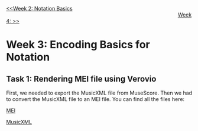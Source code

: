 [<<Week 2: Notation Basics](https://github.com/user0disconnect/MCA-2023/blob/ed327232766cf79c460fc68a72ec7df806adace0/Labs/week2.md) $~~~~~~~~~~~~~~~~~~~~~~~~~~~~~~~~~~~~~~~~~~~~~~~~~~~~~~~~~~~~~~~~~~~~~~~~~~~~~~~~~~~~~~~~~~~~~~~~~~~~~~~~~~~~~~~~~~~~~~$[Week 4:  >>](https://github.com/user0disconnect/MCA-2023/blob/694a528ca479347161b936c1bc81d40dfd27bd1a/Labs/week4.md)

# Week 3: Encoding Basics for Notation

## Task 1: Rendering MEI file using Verovio

First, we needed to export the MusicXML file from MuseScore. Then we had to convert the MusicXML file to an MEI file. You can find all the files here: 

[MEI](https://github.com/user0disconnect/MCA-2023/blob/06a998026fb3ce76ebb7854349c69adf39af2698/myfile.mei)

[MusicXML](https://github.com/user0disconnect/MCA-2023/blob/06a998026fb3ce76ebb7854349c69adf39af2698/spiegel_im_spiegel_part.mscz)
